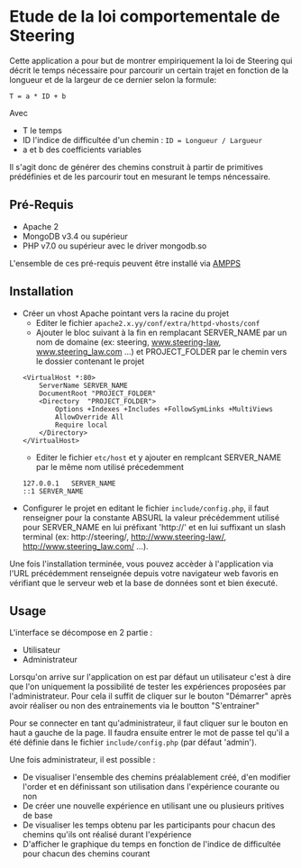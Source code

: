 Etude de la loi comportementale de Steering
===========================================

Cette application a pour but de montrer empiriquement la loi de Steering qui décrit le temps nécessaire pour parcourir un certain trajet en fonction de la longueur et de la largeur de ce dernier selon la formule: 

`T = a * ID + b`

Avec 
* T le temps
* ID l'indice de difficultée d'un chemin : `ID = Longueur / Largueur`
* a et b des coefficients variables

Il s'agit donc de générer des chemins construit à partir de primitives prédéfinies et de les parcourir tout en mesurant le temps néncessaire.


Pré-Requis
----------

* Apache 2
* MongoDB v3.4 ou supérieur
* PHP v7.0 ou supérieur avec le driver mongodb.so

L'ensemble de ces pré-requis peuvent être installé via [AMPPS](http://www.ampps.com/download)


Installation
------------

* Créer un vhost Apache pointant vers la racine du projet
	* Editer le fichier `apache2.x.yy/conf/extra/httpd-vhosts/conf`
	* Ajouter le bloc suivant à la fin en remplacant SERVER_NAME par un nom de domaine (ex: steering, www.steering-law, www.steering_law.com ...) et PROJECT_FOLDER par le chemin vers le dossier contenant le projet
	```
	<VirtualHost *:80>
		ServerName SERVER_NAME
		DocumentRoot "PROJECT_FOLDER"
		<Directory  "PROJECT_FOLDER">
			Options +Indexes +Includes +FollowSymLinks +MultiViews
			AllowOverride All
			Require local
		</Directory>
	</VirtualHost>
	```
	* Editer le fichier `etc/host` et y ajouter en remplcant SERVER_NAME par le même nom utilisé précedemment
	```
	127.0.0.1	SERVER_NAME
	::1	SERVER_NAME
	```
* Configurer le projet en editant le fichier `include/config.php`, il faut renseigner pour la constante ABSURL la valeur précédemment utilisé pour SERVER_NAME en lui préfixant 'http://' et en lui suffixant un slash terminal (ex: http://steering/, http://www.steering-law/, http://www.steering_law.com/ ...).

Une fois l'installation terminée, vous pouvez accèder à l'application via l'URL précédemment renseignée depuis votre navigateur web favoris en vérifiant que le serveur web et la base de données sont et bien éxecuté.

Usage
------

L'interface se décompose en 2 partie :
* Utilisateur
* Administrateur

Lorsqu'on arrive sur l'application on est par défaut un utilisateur c'est à dire que l'on uniquement la possibilité de tester les expériences proposées par l'administrateur.
Pour cela il suffit de cliquer sur le bouton "Démarrer" après avoir réaliser ou non des entrainements via le boutton "S'entrainer"

Pour se connecter en tant qu'administrateur, il faut cliquer sur le bouton en haut a gauche de la page. Il faudra ensuite entrer le mot de passe tel qu'il a été définie dans le fichier `include/config.php` (par défaut 'admin').

Une fois administrateur, il est possible :
* De visualiser l'ensemble des chemins préalablement créé, d'en modifier l'order et en définissant son utilisation dans l'expérience courante ou non
* De créer une nouvelle expérience en utilisant une ou plusieurs pritives de base
* De visualiser les temps obtenu par les participants pour chacun des chemins qu'ils ont réalisé durant l'expérience
* D'afficher le graphique du temps en fonction de l'indice de difficultée pour chacun des chemins courant
